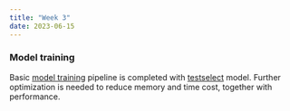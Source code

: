 ```yaml
---
title: "Week 3"
date: 2023-06-15
---
```


### Model training

Basic [model training](https://github.com/baolef/libreoffice-ci/blob/main/train.py) pipeline is completed with [testselect](https://github.com/baolef/libreoffice-ci/blob/main/models/testselect.py) model. Further optimization is needed to reduce memory and time cost, together with performance.
